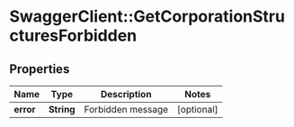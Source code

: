 # SwaggerClient::GetCorporationStructuresForbidden

## Properties
Name | Type | Description | Notes
------------ | ------------- | ------------- | -------------
**error** | **String** | Forbidden message | [optional] 



